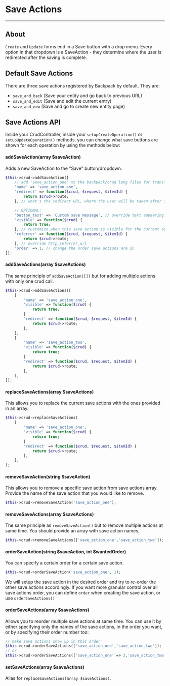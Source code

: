 # Save Actions

---

<a name="about"></a>
## About

`Create` and `Update` forms end in a Save button with a drop menu. Every option in that dropdown is a SaveAction - they determine where the user is redirected after the saving is complete.

<a name="defaults"></a>
## Default Save Actions

There are three save actions registered by Backpack by default. They are:
  - ```save_and_back``` (Save your entity and go back to previous URL)
  - ```save_and_edit``` (Save and edit the current entry)
  - ```save_and_new``` (Save and go to create new entity page)

<a name="save-actions-api"></a>
## Save Actions API

Inside your CrudController, inside your ```setupCreateOperation()``` or ```setupUpdateOperation()``` methods, you can change what save buttons are shown for each operation by using the methods below:

#### addSaveAction(array $saveAction)

Adds a new SaveAction to the "Save" button/dropdown.

```php
$this->crud->addSaveAction([
    // add 'save_action_one' to the backpack/crud lang files for translatable button text
    'name' => 'save_action_one',
    'redirect' => function($crud, $request, $itemId) {
        return $crud->route;
    }, // what's the redirect URL, where the user will be taken after saving?

    // OPTIONAL:
    'button_text' => 'Custom save message', // override text appearing on the button
    'visible' => function($crud) {
        return true;
    }, // customize when this save action is visible for the current operation
    'referrer' => function($crud, $request, $itemId) {
        return $crud->route;
    }, // override http_referrer_url
    'order' => 1, // change the order save actions are in
]);
```

#### addSaveActions(array $saveActions)

The same principle of `addSaveAction([])` but for adding multiple actions with only one crud call.

```php
$this->crud->addSaveActions([
    [
        'name' => 'save_action_one',
        'visible' => function($crud) {
            return true;
        }
        'redirect' => function($crud, $request, $itemId) {
            return $crud->route;
        },
    ],
    [
        'name' => 'save_action_two',
        'visible' => function($crud) {
            return true;
        }
        'redirect' => function($crud, $request, $itemId) {
            return $crud->route;
        },
    ],
]);
``` 

#### replaceSaveActions(array $saveActions)

This allows you to replace the current save actions with the ones provided in an array. 

```php
$this->crud->replaceSaveActions(
    [
        'name' => 'save_action_one',
        'visible' => function($crud) {
            return true;
        }
        'redirect' => function($crud, $request, $itemId) {
            return $crud->route;
        },
    ],
);
``` 


#### removeSaveAction(string $saveAction)

This allows you to remove a specific save action from save actions array. Provide the name of the save action that you would like to remove.
```php
$this->crud->removeSaveAction('save_action_one');
```

#### removeSaveActions(array $saveActions)

The same principle as `removeSaveAction()` but to remove multiple actions at same time. You should provide an array with save action names.
```php
$this->crud->removeSaveActions(['save_action_one','save_action_two']);
```

#### orderSaveAction(string $saveAction, int $wantedOrder)

You can specify a certain order for a certain save action.

```php
$this->crud->orderSaveAction('save_action_one', 1);
```

We will setup the save action in the desired order and try to re-order the other save actions accordingly. If you want more granular control over all save actions order, you can define ```order``` when creating the save action, or use ```orderSaveActions()```

#### orderSaveActions(array $saveActions)

Allows you to reorder multiple save actions at same time. You can use it by either specifying only the names of the save actions, in the order you want, or by specifying their order number too:

```php
// make save actions show up in this order
$this->crud->orderSaveActions(['save_action_one','save_action_two']);
// or
$this->crud->orderSaveActions(['save_action_one' => 3,'save_action_two' => 2]);
```

#### setSaveActions(array $saveActions)

Alias for ```replaceSaveActions(array $saveActions)```.
